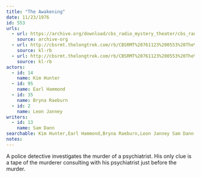 ```yaml
---
title: "The Awakening"
date: 11/23/1976
id: 553
urls: 
  - url: https://archive.org/download/cbs_radio_mystery_theater/cbs_radio_mystery_theater-0551-0600.zip/cbs_radio_mystery_theater-0551-0600%2Fcbsrmt_0553_the_awakening.mp3
    source: archive-org
  - url: http://cbsrmt.thelongtrek.com/rb/CBSRMT%20761123%200553%20The%20Awakening_wuwm.mp3
    source: kl-rb
  - url: http://cbsrmt.thelongtrek.com/rb/CBSRMT%20761123%200553%20The%20Awakening_wbbm_rb.mp3
    source: kl-rb
actors:  
  - id: 14
    name: Kim Hunter  
  - id: 95
    name: Earl Hammond  
  - id: 35
    name: Bryna Raeburn  
  - id: 2
    name: Leon Janney
writers:  
  - id: 13
    name: Sam Dann
searchable: Kim Hunter,Earl Hammond,Bryna Raeburn,Leon Janney Sam Dann
notes:  
---
```

A police detective investigates the murder of a psychiatrist. His only clue is a tape of the murderer consulting with his psychiatrist just before the murder.